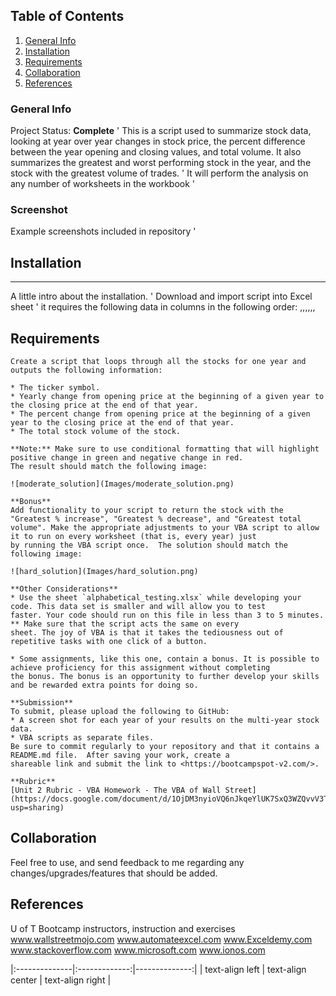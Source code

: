 ## Table of Contents
1. [General Info](#general-info)
2. [Installation](#installation)
3. [Requirements](#requirements)
4. [Collaboration](#collaboration)
5. [References](#references)
### General Info
Project Status:  **Complete**
'
This is a script used to summarize stock data, looking at year over year changes in stock price, 
the percent difference between the year opening and closing values, and total volume.  It also 
summarizes the greatest and worst performing stock in the year, and the stock with the greatest 
volume of trades.
'
It will perform the analysis on any number of worksheets in the workbook
'
### Screenshot
Example screenshots included in repository
'
## Installation
***
A little intro about the installation. 
'
Download and import script into Excel sheet
'
it requires the following data in columns in the following order:
<ticker>,<date>,<open>,<high>,<low>,<close>,<vol>

## Requirements
    Create a script that loops through all the stocks for one year and outputs the following information:

    * The ticker symbol.
    * Yearly change from opening price at the beginning of a given year to the closing price at the end of that year.
    * The percent change from opening price at the beginning of a given year to the closing price at the end of that year.
    * The total stock volume of the stock.

    **Note:** Make sure to use conditional formatting that will highlight positive change in green and negative change in red.
    The result should match the following image:

    ![moderate_solution](Images/moderate_solution.png)

    **Bonus**   
    Add functionality to your script to return the stock with the "Greatest % increase", "Greatest % decrease", and "Greatest total 
    volume". Make the appropriate adjustments to your VBA script to allow it to run on every worksheet (that is, every year) just 
    by running the VBA script once.  The solution should match the following image:

    ![hard_solution](Images/hard_solution.png)

    **Other Considerations**
    * Use the sheet `alphabetical_testing.xlsx` while developing your code. This data set is smaller and will allow you to test 
    faster. Your code should run on this file in less than 3 to 5 minutes.  ** Make sure that the script acts the same on every 
    sheet. The joy of VBA is that it takes the tediousness out of repetitive tasks with one click of a button.

    * Some assignments, like this one, contain a bonus. It is possible to achieve proficiency for this assignment without completing 
    the bonus. The bonus is an opportunity to further develop your skills and be rewarded extra points for doing so.

    **Submission**
    To submit, please upload the following to GitHub:
    * A screen shot for each year of your results on the multi-year stock data.
    * VBA scripts as separate files.
    Be sure to commit regularly to your repository and that it contains a README.md file.  After saving your work, create a 
    shareable link and submit the link to <https://bootcampspot-v2.com/>.

    **Rubric**
    [Unit 2 Rubric - VBA Homework - The VBA of Wall Street](https://docs.google.com/document/d/1OjDM3nyioVQ6nJkqeYlUK7SxQ3WZQvvV3T9MHCbnoWk/edit?usp=sharing)

## Collaboration
Feel free to use, and send feedback to me regarding any changes/upgrades/features that should be added.

## References
U of T Bootcamp instructors, instruction and exercises
www.wallstreetmojo.com
www.automateexcel.com
www.Exceldemy.com
www.stackoverflow.com
www.microsoft.com
www.ionos.com

|:--------------|:-------------:|--------------:|
| text-align left | text-align center | text-align right |